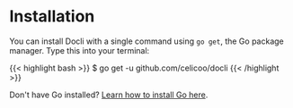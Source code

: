 # Installation

You can install Docli with a single command using `go get`, the Go package manager. Type this into your terminal:

{{< highlight bash >}}
$ go get -u github.com/celicoo/docli
{{< /highlight >}}

Don't have Go installed? [Learn how to install Go here](https://golang.org/doc/install).
